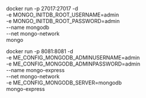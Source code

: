 docker run -p 27017:27017 -d \
		-e MONGO_INITDB_ROOT_USERNAME=admin \
		-e MONGO_INITDB_ROOT_PASSWORD=admin \
		--name mongodb \
		--net mongo-network \
		mongo

docker run -p 8081:8081 -d \
		-e ME_CONFIG_MONGODB_ADMINUSERNAME=admin \
		-e ME_CONFIG_MONGODB_ADMINPASSWORD=admin \
		--name mongo-express \
		--net mongo-network \
		-e ME_CONFIG_MONGODB_SERVER=mongodb \
		mongo-express